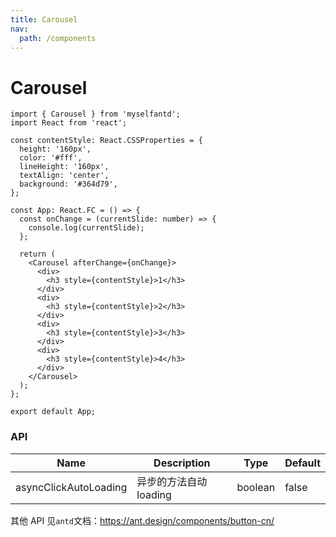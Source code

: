 ```yaml
---
title: Carousel
nav:
  path: /components
---
```


# Carousel

```tsx
import { Carousel } from 'myselfantd';
import React from 'react';

const contentStyle: React.CSSProperties = {
  height: '160px',
  color: '#fff',
  lineHeight: '160px',
  textAlign: 'center',
  background: '#364d79',
};

const App: React.FC = () => {
  const onChange = (currentSlide: number) => {
    console.log(currentSlide);
  };

  return (
    <Carousel afterChange={onChange}>
      <div>
        <h3 style={contentStyle}>1</h3>
      </div>
      <div>
        <h3 style={contentStyle}>2</h3>
      </div>
      <div>
        <h3 style={contentStyle}>3</h3>
      </div>
      <div>
        <h3 style={contentStyle}>4</h3>
      </div>
    </Carousel>
  );
};

export default App;
```

### API

| Name                  | Description            | Type    | Default |
| --------------------- | ---------------------- | ------- | ------- |
| asyncClickAutoLoading | 异步的方法自动 loading | boolean | false   |

其他 API 见`antd`文档：https://ant.design/components/button-cn/
